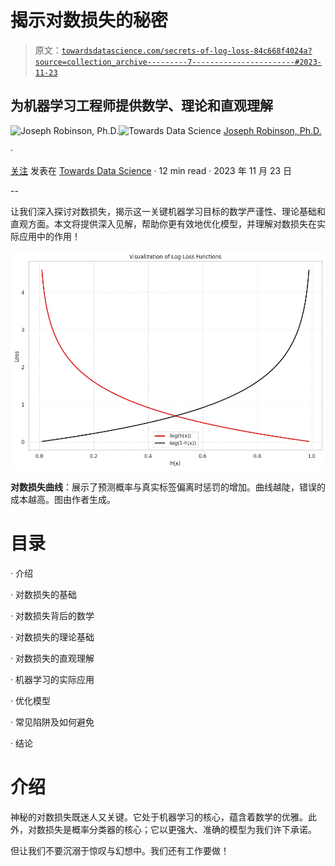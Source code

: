 # 揭示对数损失的秘密

> 原文：[`towardsdatascience.com/secrets-of-log-loss-84c668f4024a?source=collection_archive---------7-----------------------#2023-11-23`](https://towardsdatascience.com/secrets-of-log-loss-84c668f4024a?source=collection_archive---------7-----------------------#2023-11-23)

## 为机器学习工程师提供数学、理论和直观理解

[](https://jvision.medium.com/?source=post_page-----84c668f4024a--------------------------------)![Joseph Robinson, Ph.D.](https://jvision.medium.com/?source=post_page-----84c668f4024a--------------------------------)[](https://towardsdatascience.com/?source=post_page-----84c668f4024a--------------------------------)![Towards Data Science](https://towardsdatascience.com/?source=post_page-----84c668f4024a--------------------------------) [Joseph Robinson, Ph.D.](https://jvision.medium.com/?source=post_page-----84c668f4024a--------------------------------)

·

[关注](https://medium.com/m/signin?actionUrl=https%3A%2F%2Fmedium.com%2F_%2Fsubscribe%2Fuser%2F8049fa781539&operation=register&redirect=https%3A%2F%2Ftowardsdatascience.com%2Fsecrets-of-log-loss-84c668f4024a&user=Joseph+Robinson%2C+Ph.D.&userId=8049fa781539&source=post_page-8049fa781539----84c668f4024a---------------------post_header-----------) 发表在 [Towards Data Science](https://towardsdatascience.com/?source=post_page-----84c668f4024a--------------------------------) · 12 min read · 2023 年 11 月 23 日

--

[](https://medium.com/m/signin?actionUrl=https%3A%2F%2Fmedium.com%2F_%2Fbookmark%2Fp%2F84c668f4024a&operation=register&redirect=https%3A%2F%2Ftowardsdatascience.com%2Fsecrets-of-log-loss-84c668f4024a&source=-----84c668f4024a---------------------bookmark_footer-----------)

让我们深入探讨对数损失，揭示这一关键机器学习目标的数学严谨性、理论基础和直观方面。本文将提供深入见解，帮助你更有效地优化模型，并理解对数损失在实际应用中的作用！

![](img/c2e29cce0d924ea863ce6b7ee283dc68.png)

**对数损失曲线**：展示了预测概率与真实标签偏离时惩罚的增加。曲线越陡，错误的成本越高。图由作者生成。

# 目录

· 介绍

· 对数损失的基础

· 对数损失背后的数学

· 对数损失的理论基础

· 对数损失的直观理解

· 机器学习的实际应用

· 优化模型

· 常见陷阱及如何避免

· 结论

# 介绍

神秘的对数损失既迷人又关键。它处于机器学习的核心，蕴含着数学的优雅。此外，对数损失是概率分类器的核心；它以更强大、准确的模型为我们许下承诺。

但让我们不要沉溺于惊叹与幻想中。我们还有工作要做！

